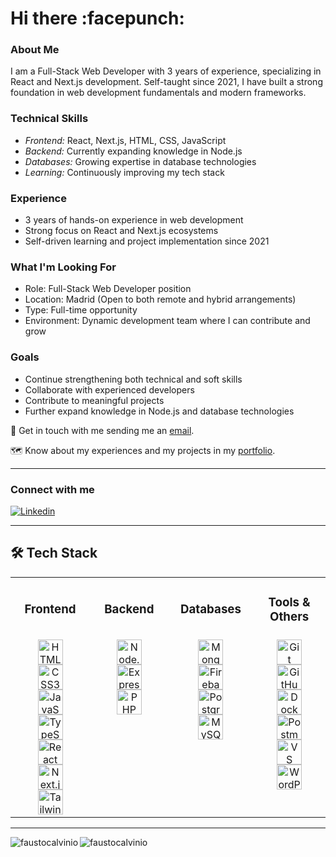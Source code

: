 <h1 align="left">Hi there :facepunch:</h1>

### About Me
I am a Full-Stack Web Developer with 3 years of experience, specializing in React and Next.js development. Self-taught since 2021, I have built a strong foundation in web development fundamentals and modern frameworks.

### Technical Skills
- *Frontend:* React, Next.js, HTML, CSS, JavaScript
- *Backend:* Currently expanding knowledge in Node.js
- *Databases:* Growing expertise in database technologies
- *Learning:* Continuously improving my tech stack

### Experience
- 3 years of hands-on experience in web development
- Strong focus on React and Next.js ecosystems
- Self-driven learning and project implementation since 2021

### What I'm Looking For
- Role: Full-Stack Web Developer position
- Location: Madrid (Open to both remote and hybrid arrangements)
- Type: Full-time opportunity
- Environment: Dynamic development team where I can contribute and grow

### Goals
- Continue strengthening both technical and soft skills
- Collaborate with experienced developers
- Contribute to meaningful projects
- Further expand knowledge in Node.js and database technologies


:email: Get in touch with me sending me an  [email](mailto:faustocalvino@outlook.com).

:world_map: Know about my experiences and my projects in my [portfolio](https://facal.me/).
<hr/>
<h3 align="left">Connect with me</h3>
<p align="left">
<div>
    
[![Linkedin](https://skillicons.dev/icons?i=linkedin&theme=dark)](https://www.linkedin.com/in/faustocalvinio)&nbsp;


</div>

</p>
<hr>

## 🛠️ Tech Stack

<table align="center">
  <tr>
    <td align="center" width="150px">
      <h3>Frontend</h3>
    </td>
    <td align="center" width="150px">
      <h3>Backend</h3>
    </td>
    <td align="center" width="150px">
      <h3>Databases</h3>
    </td>
    <td align="center" width="150px">
      <h3>Tools & Others</h3>
    </td>
  </tr>
  <tr>
    <td align="center" valign="top">
      <img src="https://skillicons.dev/icons?i=html" width="40" height="40" alt="HTML5" title="HTML5"/><br>
      <img src="https://skillicons.dev/icons?i=css" width="40" height="40" alt="CSS3" title="CSS3"/><br>
      <img src="https://skillicons.dev/icons?i=js" width="40" height="40" alt="JavaScript" title="JavaScript"/><br>
      <img src="https://skillicons.dev/icons?i=ts" width="40" height="40" alt="TypeScript" title="TypeScript"/><br>
      <img src="https://skillicons.dev/icons?i=react" width="40" height="40" alt="React" title="React"/><br>
      <img src="https://skillicons.dev/icons?i=nextjs" width="40" height="40" alt="Next.js" title="Next.js"/><br>
      <img src="https://skillicons.dev/icons?i=tailwind" width="40" height="40" alt="Tailwind CSS" title="Tailwind CSS"/>
    </td>
    <td align="center" valign="top">
      <img src="https://skillicons.dev/icons?i=nodejs" width="40" height="40" alt="Node.js" title="Node.js"/><br>
      <img src="https://skillicons.dev/icons?i=express" width="40" height="40" alt="Express.js" title="Express.js"/><br>
      <img src="https://skillicons.dev/icons?i=php" width="40" height="40" alt="PHP" title="PHP"/>
    </td>
    <td align="center" valign="top">
      <img src="https://skillicons.dev/icons?i=mongodb" width="40" height="40" alt="MongoDB" title="MongoDB"/><br>
      <img src="https://skillicons.dev/icons?i=firebase" width="40" height="40" alt="Firebase" title="Firebase"/><br>
      <img src="https://skillicons.dev/icons?i=postgres" width="40" height="40" alt="PostgreSQL" title="PostgreSQL"/><br>
      <img src="https://skillicons.dev/icons?i=mysql" width="40" height="40" alt="MySQL" title="MySQL"/>
    </td>
    <td align="center" valign="top">
      <img src="https://skillicons.dev/icons?i=git" width="40" height="40" alt="Git" title="Git"/><br>
      <img src="https://skillicons.dev/icons?i=github" width="40" height="40" alt="GitHub" title="GitHub"/><br>
      <img src="https://skillicons.dev/icons?i=docker" width="40" height="40" alt="Docker" title="Docker"/><br>
      <img src="https://skillicons.dev/icons?i=postman" width="40" height="40" alt="Postman" title="Postman"/><br>
      <img src="https://skillicons.dev/icons?i=vscode" width="40" height="40" alt="VS Code" title="VS Code"/><br>
      <img src="https://skillicons.dev/icons?i=wordpress" width="40" height="40" alt="WordPress" title="WordPress"/>
    </td>
  </tr>
</table>
<hr>
<img align="left" src="https://github-readme-stats.vercel.app/api/top-langs?username=faustocalvinio&show_icons=true&theme=dark&locale=en&layout=compact" alt="faustocalvinio" />

<img align="center" src="https://github-readme-stats.vercel.app/api?username=faustocalvinio&show_icons=true&theme=dark&locale=en" alt="faustocalvinio" />


</div>
